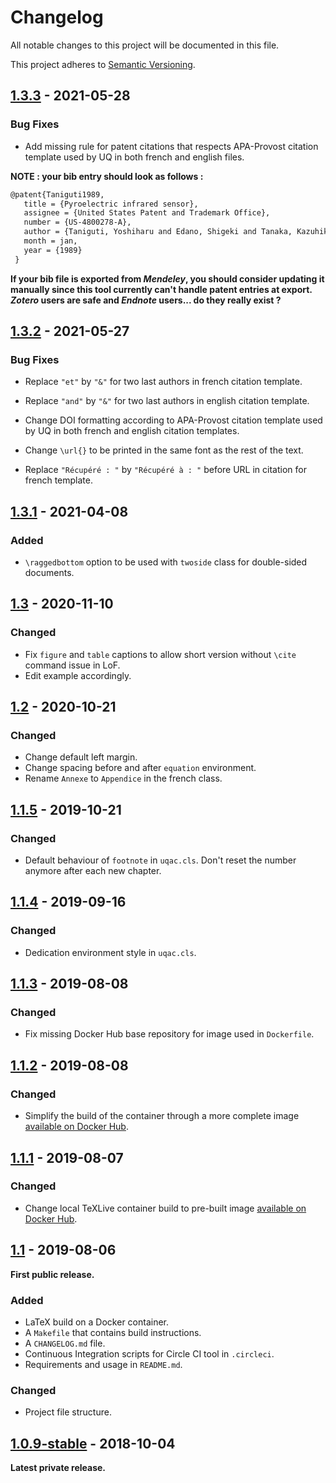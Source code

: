 # Changelog

All notable changes to this project will be documented in this file.

This project adheres to [Semantic Versioning](http://semver.org/).

## [1.3.3] - 2021-05-28

### Bug Fixes

- Add missing rule for patent citations that respects APA-Provost citation template used by UQ in both french and english files.

__NOTE : your bib entry should look as follows :__

```tex
@patent{Taniguti1989,
   title = {Pyroelectric infrared sensor},
   assignee = {United States Patent and Trademark Office},
   number = {US-4800278-A},
   author = {Taniguti, Yoshiharu and Edano, Shigeki and Tanaka, Kazuhiko and Taniguti, Shiniti and Kuramoto, Megumi},
   month = jan,
   year = {1989}
 }
```

__If your bib file is exported from *Mendeley*, you should consider updating it manually since this tool currently can't handle patent entries at export. *Zotero* users are safe and *Endnote* users... do they really exist ?__
## [1.3.2] - 2021-05-27

### Bug Fixes

- Replace ```"et"``` by ```"&"``` for two last authors in french citation template.

- Replace ```"and"``` by ```"&"``` for two last authors in english citation template.

- Change DOI formatting according to APA-Provost citation template used by UQ in both french and english citation templates.

- Change ```\url{}``` to be printed in the same font as the rest of the text.

- Replace ```"Récupéré : "``` by ```"Récupéré à : "``` before URL in citation for french template.

## [1.3.1] - 2021-04-08

### Added

- ```\raggedbottom``` option to be used with ```twoside``` class for double-sided documents.

## [1.3] - 2020-11-10

### Changed

- Fix ```figure``` and ```table``` captions to allow short version without ```\cite``` command issue in LoF.
- Edit example accordingly.

## [1.2] - 2020-10-21

### Changed

- Change default left margin.
- Change spacing before and after ```equation``` environment.
- Rename ```Annexe``` to ```Appendice``` in the french class.

## [1.1.5] - 2019-10-21

### Changed

- Default behaviour of ```footnote``` in ```uqac.cls```. Don't reset the number anymore after each new chapter.

## [1.1.4] - 2019-09-16

### Changed

- Dedication environment style in ```uqac.cls```.

## [1.1.3] - 2019-08-08

### Changed

- Fix missing Docker Hub base repository for image used in ```Dockerfile```.

## [1.1.2] - 2019-08-08

### Changed

- Simplify the build of the container through a more complete image [available on Docker Hub](https://hub.docker.com/r/florentinth/tex-project).

## [1.1.1] - 2019-08-07

### Changed

- Change local TeXLive container build to pre-built image [available on Docker Hub](https://hub.docker.com/r/florentinth/texlive-full).

## [1.1] - 2019-08-06

**First public release.**

### Added

- LaTeX build on a Docker container.
- A ```Makefile``` that contains build instructions.
- A ```CHANGELOG.md``` file.
- Continuous Integration scripts for Circle CI tool in ```.circleci```.
- Requirements and usage in ```README.md```.

### Changed

- Project file structure.

## [1.0.9-stable] - 2018-10-04

**Latest private release.**

[1.0.9-stable]: https://github.com/FlorentinTh/TemplateLaTeXUQAC/releases/tag/v1.0.9-stable
[1.1]: https://github.com/florentinth/FlOS/compare/v1.0.9-stable...v1.1
[1.1.1]: https://github.com/florentinth/FlOS/compare/v1.1...v1.1.1
[1.1.2]: https://github.com/florentinth/FlOS/compare/v1.1.1...v1.1.2
[1.1.3]: https://github.com/florentinth/FlOS/compare/v1.1.2...v1.1.3
[1.1.4]: https://github.com/florentinth/FlOS/compare/v1.1.3...v1.1.4
[1.1.5]: https://github.com/florentinth/FlOS/compare/v1.1.4...v1.1.5
[1.2]: https://github.com/florentinth/FlOS/compare/v1.1.5...v1.2
[1.3]: https://github.com/florentinth/FlOS/compare/v1.2...v1.3
[1.3.1]: https://github.com/florentinth/FlOS/compare/v1.3...v1.3.1
[1.3.2]: https://github.com/florentinth/FlOS/compare/v1.3.1...v1.3.2
[1.3.3]: https://github.com/florentinth/FlOS/compare/v1.3.2...v1.3.3
